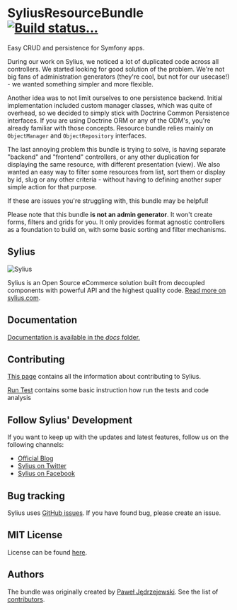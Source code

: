 SyliusResourceBundle [![Build status...](https://secure.travis-ci.org/Sylius/SyliusResourceBundle.png?branch=master)](http://travis-ci.org/Sylius/SyliusResourceBundle)
====================

Easy CRUD and persistence for Symfony apps.

During our work on Sylius, we noticed a lot of duplicated code across all controllers. We started looking for good solution of the problem.
We're not big fans of administration generators (they're cool, but not for our usecase!) - we wanted something simpler and more flexible.

Another idea was to not limit ourselves to one persistence backend. Initial implementation included custom manager classes, which was quite of overhead, so we decided to simply 
stick with Doctrine Common Persistence interfaces. If you are using Doctrine ORM or any of the ODM's, you're already familiar with those concepts.
Resource bundle relies mainly on `ObjectManager` and `ObjectRepository` interfaces.

The last annoying problem this bundle is trying to solve, is having separate "backend" and "frontend" controllers, or any other duplication for displaying the same resource,
with different presentation (view). We also wanted an easy way to filter some resources from list, sort them or display by id, slug or any other criteria - without having to defining
another super simple action for that purpose.

If these are issues you're struggling with, this bundle may be helpful!

Please note that this bundle **is not an admin generator**. It won't create forms, filters and grids for you. 
It only provides format agnostic controllers as a foundation to build on, with some basic sorting and filter mechanisms.

Sylius
------

![Sylius](https://demo.sylius.com/assets/shop/img/logo.png)

Sylius is an Open Source eCommerce solution built from decoupled components with powerful API and the highest quality code. [Read more on sylius.com](http://sylius.com).

Documentation
-------------

[Documentation is available in the *docs* folder.](docs/index.md)

Contributing
------------

[This page](http://docs.sylius.com/en/latest/contributing/index.html) contains all the information about contributing to Sylius.

[Run Test](docs/test.md) contains some basic instruction how run the tests and code analysis 

Follow Sylius' Development
--------------------------

If you want to keep up with the updates and latest features, follow us on the following channels:

* [Official Blog](https://sylius.com/blog)
* [Sylius on Twitter](https://twitter.com/Sylius)
* [Sylius on Facebook](https://facebook.com/SyliusEcommerce)

Bug tracking
------------

Sylius uses [GitHub issues](https://github.com/Sylius/Sylius/issues).
If you have found bug, please create an issue.

MIT License
-----------

License can be found [here](https://github.com/Sylius/Sylius/blob/master/LICENSE).

Authors
-------

The bundle was originally created by [Paweł Jędrzejewski](http://pjedrzejewski.com).
See the list of [contributors](https://github.com/Sylius/Sylius/contributors).
